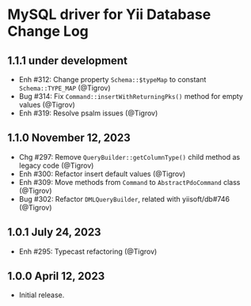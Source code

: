 # MySQL driver for Yii Database Change Log

## 1.1.1 under development

- Enh #312: Change property `Schema::$typeMap` to constant `Schema::TYPE_MAP` (@Tigrov)
- Bug #314: Fix `Command::insertWithReturningPks()` method for empty values (@Tigrov)
- Enh #319: Resolve psalm issues (@Tigrov)

## 1.1.0 November 12, 2023

- Chg #297: Remove `QueryBuilder::getColumnType()` child method as legacy code (@Tigrov)
- Enh #300: Refactor insert default values (@Tigrov)
- Enh #309: Move methods from `Command` to `AbstractPdoCommand` class (@Tigrov)
- Bug #302: Refactor `DMLQueryBuilder`, related with yiisoft/db#746 (@Tigrov)

## 1.0.1 July 24, 2023

- Enh #295: Typecast refactoring (@Tigrov)

## 1.0.0 April 12, 2023

- Initial release.
